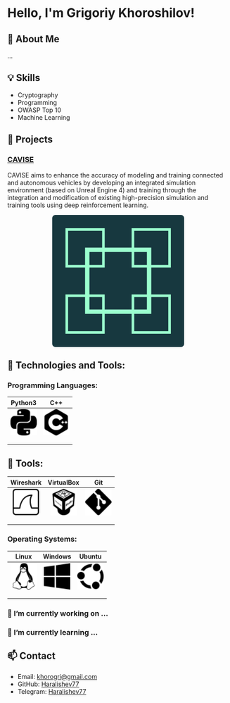 <!--
**Haralishev77/Haralishev77** is a ✨ _special_ ✨ repository because its `README.md` (this file) appears on your GitHub profile.

Here are some ideas to get you started:

- 🔭 I’m currently working on ...
- 🌱 I’m currently learning ...
- 👯 I’m looking to collaborate on ...
- 🤔 I’m looking for help with ...
- 💬 Ask me about ...
- 📫 How to reach me: ...
- 😄 Pronouns: ...
- ⚡ Fun fact: ...
-->
# Hello, I'm Grigoriy Khoroshilov!

## 👋 About Me

...

## 💡 Skills
- Cryptography
- Programming
- OWASP Top 10
- Machine Learning

## 📂 Projects
### [CAVISE](https://github.com/CAVISE)
CAVISE aims to enhance the accuracy of modeling and training connected and autonomous vehicles by developing an integrated simulation environment (based on Unreal Engine 4) and training through the integration and modification of existing high-precision simulation and training tools using deep reinforcement learning.

<img src="CAVISE.png" style="width: 300px; height: auto; display: block; margin: auto;"/>

## 🔧 Technologies and Tools:
### Programming Languages:
| Python3 | C++ |
|----------|----------|
| <img src="python.svg" style="width: 60px; height: 60px; display: block; margin: auto;" />&nbsp; | <img src="cplusplus.svg" style="width: 60px; height: 60px; display: block; margin: auto;" />&nbsp; |

## 🔧 Tools:
| Wireshark | VirtualBox | Git |
|----------|----------|----------|
| <img src="wireshark.svg" style="width: 60px; height: 60px; display: block; margin: auto;" />&nbsp; | <img src="virtualbox.svg" style="width: 60px; height: 60px; display: block; margin: auto;" />&nbsp; | <img src="git.svg" style="width: 60px; height: 60px; display: block; margin: auto;" />&nbsp; |

### Operating Systems:
| Linux | Windows | Ubuntu |
|----------|----------|----------|
| <img src="linux.svg" style="width: 60px; height: 60px; display: block; margin: auto;" />&nbsp; | <img src="windows10.svg" style="width: 60px; height: 60px; display: block; margin: auto;" />&nbsp; | <img src="ubuntu.svg" style="width: 60px; height: 60px; display: block; margin: auto;" />&nbsp; |

### 🔭 I’m currently working on ...

### 🌱 I’m currently learning ...

## 📫 Contact
- Email: khorogri@gmail.com
- GitHub: [Haralishev77](https://github.com/Haralishev77)
- Telegram: [Haralishev77](https://t.me/Haralishev77)
